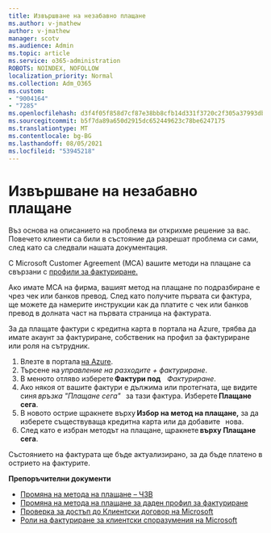 ```yaml
---
title: Извършване на незабавно плащане
ms.author: v-jmathew
author: v-jmathew
manager: scotv
ms.audience: Admin
ms.topic: article
ms.service: o365-administration
ROBOTS: NOINDEX, NOFOLLOW
localization_priority: Normal
ms.collection: Adm_O365
ms.custom:
- "9004164"
- "7285"
ms.openlocfilehash: d3f4f05f858d7cf87e38bb8cfb14d331f3720c2f305a37993db82280e3dc0816
ms.sourcegitcommit: b5f7da89a650d2915dc652449623c78be6247175
ms.translationtype: MT
ms.contentlocale: bg-BG
ms.lasthandoff: 08/05/2021
ms.locfileid: "53945218"
---
```

# <a name="make-an-immediate-payment"></a>Извършване на незабавно плащане

Въз основа на описанието на проблема ви открихме решение за вас. Повечето клиенти са били в състояние да разрешат проблема си сами, след като са следвали нашата документация.

С Microsoft Customer Agreement (MCA) вашите методи на плащане са свързани с [профили за фактуриране.](https://docs.microsoft.com/azure/billing/billing-how-to-change-credit-card?WT.mc_id=Portal-Microsoft_Azure_Support#change-payment-method-for-a-billing-profile)

Ако имате MCA на фирма, вашият метод на плащане по подразбиране е чрез чек или банков превод. След като получите първата си фактура, ще можете да намерите инструкции как да платите с чек или банков превод в долната част на първата страница на фактурата.

За да плащате фактури с кредитна карта в портала на Azure, трябва да имате акаунт за фактуриране, собственик на профил за фактуриране или роля на сътрудник.

1. Влезте в портала [на Azure](https://portal.azure.com/).
2. Търсене на *управление на разходите + фактуриране*.
3. В менюто отляво изберете **Фактури под**    *Фактуриране*.
4. Ако някоя от вашите фактури е дължима или протегната, ще видите синя *връзка "Плащане сега"*   за тази фактура. Изберете **Плащане сега**.
5. В новото острие щракнете върху **Избор на метод на плащане,** за да изберете съществуваща кредитна карта или да добавите   нова.
6. След като е избран методът на плащане, щракнете **върху Плащане сега**.

Състоянието на фактурата ще бъде актуализирано, за да бъде платено в острието на фактурите.

**Препоръчителни документи**

- [Промяна на метода на плащане – ЧЗВ](https://docs.microsoft.com/azure/billing/billing-how-to-change-credit-card?WT.mc_id=Portal-Microsoft_Azure_Support#frequently-asked-questions)
- [Промяна на метода на плащане за даден профил за фактуриране](https://docs.microsoft.com/azure/cost-management-billing/manage/change-credit-card?WT.mc_id=Portal-Microsoft_Azure_Support#manage-credit-cards-for-a-microsoft-customer-agreement)
- [Проверка за достъп до Клиентски договор на Microsoft](https://docs.microsoft.com/azure/cost-management-billing/manage/change-credit-card?WT.mc_id=Portal-Microsoft_Azure_Support%22%20%5Cl%20%22manage-credit-cards-for-a-microsoft-customer-agreement%22%20%5Ct%20%22_blank#check-the-type-of-your-account)
- [Роли на фактуриране за клиентски споразумения на Microsoft](https://docs.microsoft.com/azure/cost-management-billing/manage/understand-mca-roles)

